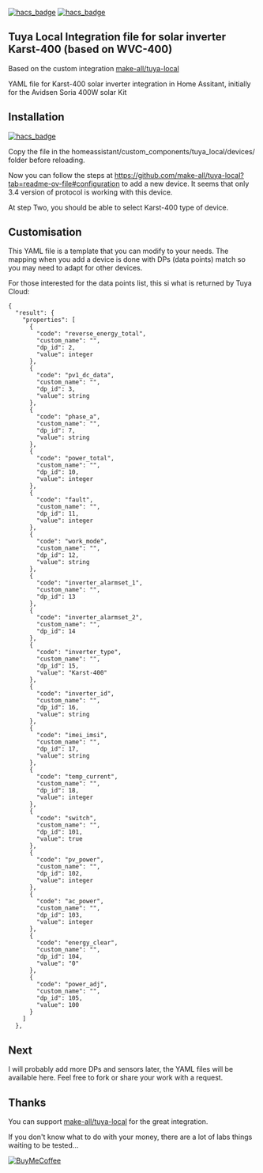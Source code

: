 [![hacs_badge](https://img.shields.io/badge/HACS-Custom-41BDF5.svg)](https://github.com/hacs/integration)
[![hacs_badge](https://img.shields.io/badge/HACS-make--all%2Ftuya--local-41BDF5.svg)](https://github.com/make-all/tuya-local)

## Tuya Local Integration file for solar inverter Karst-400 (based on WVC-400) 

Based on the custom integration [make-all/tuya-local](https://github.com/make-all/tuya-local)

YAML file for Karst-400 solar inverter integration in Home Assitant, initially for the Avidsen Soria 400W solar Kit

## Installation

[![hacs_badge](https://img.shields.io/badge/HACS-Custom-orange.svg?style=for-the-badge)](https://github.com/hacs/integration)

Copy the file in the homeassistant/custom_components/tuya_local/devices/ folder before reloading.

Now you can follow the steps at https://github.com/make-all/tuya-local?tab=readme-ov-file#configuration to add a new device. It seems that only 3.4 version of protocol is working with this device.

At step Two, you should be able to select Karst-400 type of device.

## Customisation

This YAML file is a template that you can modify to your needs. The mapping when you add a device is done with DPs (data points) match so you may need to adapt for other devices.

For those interested for the data points list, this si what is returned by Tuya Cloud:
```
{
  "result": {
    "properties": [
      {
        "code": "reverse_energy_total",
        "custom_name": "",
        "dp_id": 2,
        "value": integer
      },
      {
        "code": "pv1_dc_data",
        "custom_name": "",
        "dp_id": 3,
        "value": string
      },
      {
        "code": "phase_a",
        "custom_name": "",
        "dp_id": 7,
        "value": string
      },
      {
        "code": "power_total",
        "custom_name": "",
        "dp_id": 10,
        "value": integer
      },
      {
        "code": "fault",
        "custom_name": "",
        "dp_id": 11,
        "value": integer
      },
      {
        "code": "work_mode",
        "custom_name": "",
        "dp_id": 12,
        "value": string
      },
      {
        "code": "inverter_alarmset_1",
        "custom_name": "",
        "dp_id": 13
      },
      {
        "code": "inverter_alarmset_2",
        "custom_name": "",
        "dp_id": 14
      },
      {
        "code": "inverter_type",
        "custom_name": "",
        "dp_id": 15,
        "value": "Karst-400"
      },
      {
        "code": "inverter_id",
        "custom_name": "",
        "dp_id": 16,
        "value": string
      },
      {
        "code": "imei_imsi",
        "custom_name": "",
        "dp_id": 17,
        "value": string
      },
      {
        "code": "temp_current",
        "custom_name": "",
        "dp_id": 18,
        "value": integer
      },
      {
        "code": "switch",
        "custom_name": "",
        "dp_id": 101,
        "value": true
      },
      {
        "code": "pv_power",
        "custom_name": "",
        "dp_id": 102,
        "value": integer
      },
      {
        "code": "ac_power",
        "custom_name": "",
        "dp_id": 103,
        "value": integer
      },
      {
        "code": "energy_clear",
        "custom_name": "",
        "dp_id": 104,
        "value": "0"
      },
      {
        "code": "power_adj",
        "custom_name": "",
        "dp_id": 105,
        "value": 100
      }
    ]
  },
```

## Next

I will probably add more DPs and sensors later, the YAML files will be available here. Feel free to fork or share your work with a request.

## Thanks
You can support [make-all/tuya-local](https://github.com/make-all/tuya-local) for the great integration.


If you don't know what to do with your money, there are a lot of labs things waiting to be tested...

[![BuyMeCoffee](https://www.buymeacoffee.com/assets/img/custom_images/orange_img.png)](https://buymeacoffee.com/loule_c)
